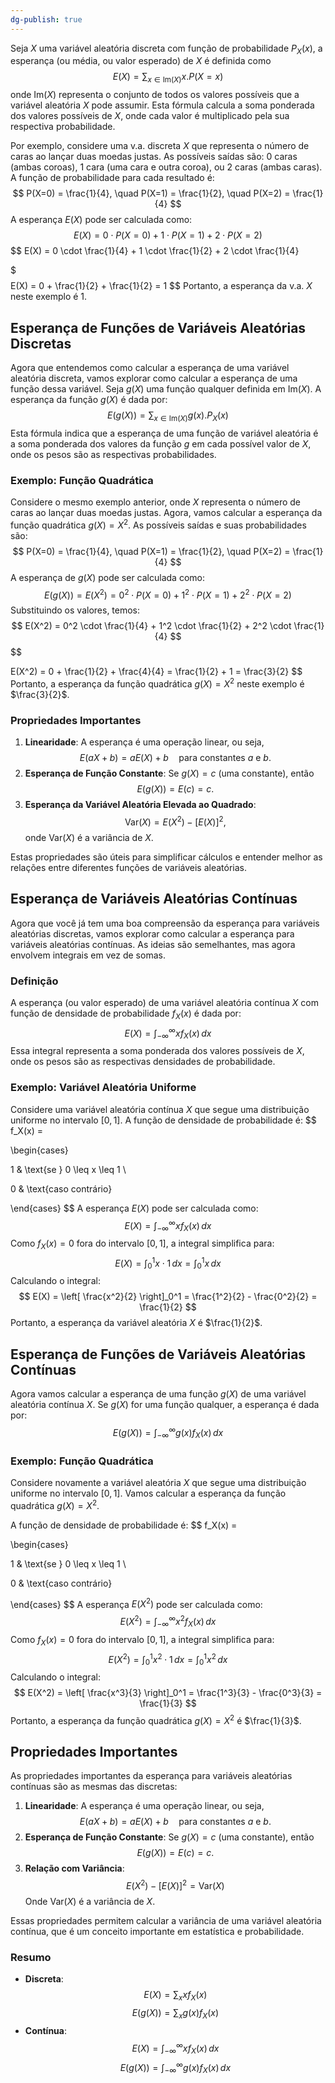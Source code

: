 ```yaml
---
dg-publish: true
---
```


Seja $X$ uma variável aleatória discreta com função de probabilidade $P_X(x)$, a esperança (ou média, ou valor esperado) de $X$ é definida como
$$
E(X) = \sum_{x \in \mathrm{Im}(X)} x.P(X=x)
$$
onde $\mathrm{Im}(X)$ representa o conjunto de todos os valores possíveis que a variável aleatória $X$ pode assumir. Esta fórmula calcula a soma ponderada dos valores possíveis de $X$, onde cada valor é multiplicado pela sua respectiva probabilidade.

Por exemplo, considere uma v.a. discreta $X$ que representa o número de caras ao lançar duas moedas justas. As possíveis saídas são: 0 caras (ambas coroas), 1 cara (uma cara e outra coroa), ou 2 caras (ambas caras). A função de probabilidade para cada resultado é:
$$
P(X=0) = \frac{1}{4}, \quad P(X=1) = \frac{1}{2}, \quad P(X=2) = \frac{1}{4}
$$
A esperança $E(X)$ pode ser calculada como:
$$
E(X) = 0 \cdot P(X=0) + 1 \cdot P(X=1) + 2 \cdot P(X=2)
$$
$$
E(X) = 0 \cdot \frac{1}{4} + 1 \cdot \frac{1}{2} + 2 \cdot \frac{1}{4}

$
$$
$$
E(X) = 0 + \frac{1}{2} + \frac{1}{2} = 1
$$
Portanto, a esperança da v.a. $X$ neste exemplo é 1.

## Esperança de Funções de Variáveis Aleatórias Discretas

Agora que entendemos como calcular a esperança de uma variável aleatória discreta, vamos explorar como calcular a esperança de uma função dessa variável. Seja $g(X)$ uma função qualquer definida em $\mathrm{Im}(X)$. A esperança da função $g(X)$ é dada por:
$$
E(g(X)) = \sum_{x \in \mathrm{Im}(X)} g(x).P_X(x)
$$
Esta fórmula indica que a esperança de uma função de variável aleatória é a soma ponderada dos valores da função $g$ em cada possível valor de $X$, onde os pesos são as respectivas probabilidades.

### Exemplo: Função Quadrática

Considere o mesmo exemplo anterior, onde $X$ representa o número de caras ao lançar duas moedas justas. Agora, vamos calcular a esperança da função quadrática $g(X) = X^2$. As possíveis saídas e suas probabilidades são:
$$
P(X=0) = \frac{1}{4}, \quad P(X=1) = \frac{1}{2}, \quad P(X=2) = \frac{1}{4}
$$
A esperança de $g(X)$ pode ser calculada como:
$$
E(g(X)) = E(X^2) = 0^2 \cdot P(X=0) + 1^2 \cdot P(X=1) + 2^2 \cdot P(X=2)
$$
Substituindo os valores, temos:
$$
E(X^2) = 0^2 \cdot \frac{1}{4} + 1^2 \cdot \frac{1}{2} + 2^2 \cdot \frac{1}{4}
$$$$

E(X^2) = 0 + \frac{1}{2} + \frac{4}{4} = \frac{1}{2} + 1 = \frac{3}{2}
$$
Portanto, a esperança da função quadrática $g(X) = X^2$ neste exemplo é $\frac{3}{2}$.

### Propriedades Importantes

1. **Linearidade**: A esperança é uma operação linear, ou seja,
$$
   E(aX + b) = aE(X) + b \quad \text{para constantes } a \text{ e } b.
$$
2. **Esperança de Função Constante**: Se $g(X) = c$ (uma constante), então
$$
   E(g(X)) = E(c) = c.
$$
3. **Esperança da Variável Aleatória Elevada ao Quadrado**:
$$
   \mathrm{Var}(X) = E(X^2) - [E(X)]^2,
$$
   onde $\mathrm{Var}(X)$ é a variância de $X$.

Estas propriedades são úteis para simplificar cálculos e entender melhor as relações entre diferentes funções de variáveis aleatórias.

## Esperança de Variáveis Aleatórias Contínuas

Agora que você já tem uma boa compreensão da esperança para variáveis aleatórias discretas, vamos explorar como calcular a esperança para variáveis aleatórias contínuas. As ideias são semelhantes, mas agora envolvem integrais em vez de somas.

### Definição

A esperança (ou valor esperado) de uma variável aleatória contínua $X$ com função de densidade de probabilidade $f_X(x)$ é dada por:
$$
E(X) = \int_{-\infty}^{\infty} x f_X(x) \, dx
$$
Essa integral representa a soma ponderada dos valores possíveis de $X$, onde os pesos são as respectivas densidades de probabilidade.

### Exemplo: Variável Aleatória Uniforme

Considere uma variável aleatória contínua $X$ que segue uma distribuição uniforme no intervalo $[0, 1]$. A função de densidade de probabilidade é:
$$
f_X(x) =

\begin{cases}

1 & \text{se } 0 \leq x \leq 1 \\

0 & \text{caso contrário}

\end{cases}
$$
A esperança $E(X)$ pode ser calculada como:
$$
E(X) = \int_{-\infty}^{\infty} x f_X(x) \, dx
$$
Como $f_X(x) = 0$ fora do intervalo $[0, 1]$, a integral simplifica para:
$$
E(X) = \int_{0}^{1} x \cdot 1 \, dx = \int_{0}^{1} x \, dx
$$
Calculando o integral:
$$
E(X) = \left[ \frac{x^2}{2} \right]_0^1 = \frac{1^2}{2} - \frac{0^2}{2} = \frac{1}{2}
$$
Portanto, a esperança da variável aleatória $X$ é $\frac{1}{2}$.

## Esperança de Funções de Variáveis Aleatórias Contínuas

Agora vamos calcular a esperança de uma função $g(X)$ de uma variável aleatória contínua $X$. Se $g(X)$ for uma função qualquer, a esperança é dada por:
$$
E(g(X)) = \int_{-\infty}^{\infty} g(x) f_X(x) \, dx
$$
### Exemplo: Função Quadrática

Considere novamente a variável aleatória $X$ que segue uma distribuição uniforme no intervalo $[0, 1]$. Vamos calcular a esperança da função quadrática $g(X) = X^2$.

A função de densidade de probabilidade é:
$$
f_X(x) =

\begin{cases}

1 & \text{se } 0 \leq x \leq 1 \\

0 & \text{caso contrário}

\end{cases}
$$
A esperança $E(X^2)$ pode ser calculada como:
$$
E(X^2) = \int_{-\infty}^{\infty} x^2 f_X(x) \, dx
$$
Como $f_X(x) = 0$ fora do intervalo $[0, 1]$, a integral simplifica para:
$$
E(X^2) = \int_{0}^{1} x^2 \cdot 1 \, dx = \int_{0}^{1} x^2 \, dx
$$
Calculando o integral:
$$
E(X^2) = \left[ \frac{x^3}{3} \right]_0^1 = \frac{1^3}{3} - \frac{0^3}{3} = \frac{1}{3}
$$
Portanto, a esperança da função quadrática $g(X) = X^2$ é $\frac{1}{3}$.

## Propriedades Importantes

As propriedades importantes da esperança para variáveis aleatórias contínuas são as mesmas das discretas:

1. **Linearidade**: A esperança é uma operação linear, ou seja,
$$
   E(aX + b) = aE(X) + b \quad \text{para constantes } a \text{ e } b.
$$
2. **Esperança de Função Constante**: Se $g(X) = c$ (uma constante), então
$$
   E(g(X)) = E(c) = c.
$$
3. **Relação com Variância**:
$$
   E(X^2) - [E(X)]^2 = \text{Var}(X)
$$
   Onde $\text{Var}(X)$ é a variância de $X$.

Essas propriedades permitem calcular a variância de uma variável aleatória contínua, que é um conceito importante em estatística e probabilidade.

### Resumo

- **Discreta**:
$$
  E(X) = \sum_{x} x f_X(x)
$$
$$
  E(g(X)) = \sum_{x} g(x) f_X(x)
$$
- **Contínua**:
$$
  E(X) = \int_{-\infty}^{\infty} x f_X(x) \, dx
$$
$$
  E(g(X)) = \int_{-\infty}^{\infty} g(x) f_X(x) \, dx
$$